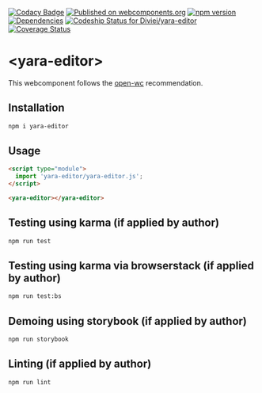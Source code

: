 [![Codacy Badge](https://api.codacy.com/project/badge/Grade/048441ce79d24e9484a2e8dad2f66b69)](https://app.codacy.com/app/Diviei/yara-editor?utm_source=github.com&utm_medium=referral&utm_content=Diviei/yara-editor&utm_campaign=Badge_Grade_Settings)
[![Published on webcomponents.org](https://img.shields.io/badge/webcomponents.org-published-blue.svg)](https://www.webcomponents.org/element/yara-editor) [![npm version](https://badge.fury.io/js/yara-editor.svg)](https://badge.fury.io/js/yara-editor)
[![Dependencies](https://david-dm.org/diviei/yara-editor.svg)](https://david-dm.org/diviei/yara-editor)
[![Codeship Status for Diviei/yara-editor](https://img.shields.io/codeship/5f9e0b40-8bcb-0137-6530-5e1cc316f3f0.svg)](https://app.codeship.com/projects/355186)
[![Coverage Status](https://coveralls.io/repos/github/Diviei/yara-editor/badge.svg?branch=master)](https://coveralls.io/github/Diviei/yara-editor?branch=master)

# \<yara-editor>

This webcomponent follows the [open-wc](https://github.com/open-wc/open-wc) recommendation.

## Installation
```bash
npm i yara-editor
```

## Usage
```html
<script type="module">
  import 'yara-editor/yara-editor.js';
</script>

<yara-editor></yara-editor>
```

## Testing using karma (if applied by author)
```bash
npm run test
```

## Testing using karma via browserstack (if applied by author)
```bash
npm run test:bs
```

## Demoing using storybook (if applied by author)
```bash
npm run storybook
```

## Linting (if applied by author)
```bash
npm run lint
```
